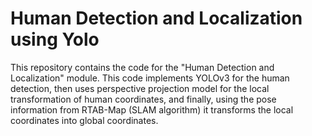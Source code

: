 # Human Detection and Localization using Yolo
This repository contains the code for the "Human Detection and Localization" module. This code implements YOLOv3 for the human detection, then uses perspective projection model for the local transformation of human coordinates, and finally, using the pose information from RTAB-Map (SLAM algorithm) it transforms the local coordinates into global coordinates.  
